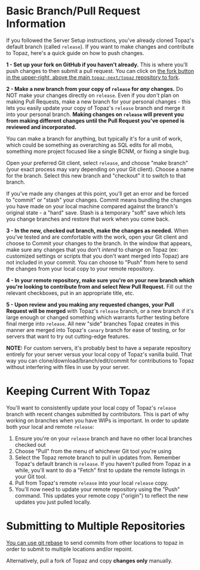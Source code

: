 # Basic Branch/Pull Request Information
If you followed the Server Setup instructions, you've already cloned Topaz's default branch (called `release`). If you want to make changes and contribute to Topaz, here's a quick guide on how to push changes.

**1 - Set up your fork on GitHub if you haven't already.** This is where you'll push changes to then submit a pull request. You can click on [the fork button in the upper-right, above the main `topaz-next/topaz` repository to fork](https://raw.githubusercontent.com/wiki/topaz-next/topaz/images/github-fork.png).

**2 - Make a new branch from your copy of `release` for _any_ changes.** Do NOT make your changes directly on `release`. Even if you _don't_ plan on making Pull Requests, make a new branch for your personal changes - this lets you easily update your copy of Topaz's `release` branch and merge it into your personal branch. **Making changes on `release` will prevent you from making different changes until the Pull Request you've opened is reviewed and incorporated.**

You can make a branch for anything, but typically it's for a unit of work, which could be something as overarching as SQL edits for all mobs, something more project focused like a single BCNM, or fixing a single bug.

Open your preferred Git client, select `release`, and choose "make branch" (your exact process may vary depending on your Git client). Choose a name for the branch. Select this new branch and "checkout" it to switch to that branch.

If you've made any changes at this point, you'll get an error and be forced to "commit" or "stash" your changes. Commit means bundling the changes you have made on your local machine compared against the branch's original state - a "hard" save. Stash is a temporary "soft" save which lets you change branches and restore that work when you come back. 

**3 - In the new, checked out branch, make the changes as needed.** When you've tested and are comfortable with the work, open your Git client and choose to Commit your changes to the branch. In the window that appears, make sure any changes that you don't _intend_ to change on Topaz (ex: customized settings or scripts that you don't want merged into Topaz) are not included in your commit. You can choose to "Push" from here to send the changes from your local copy to your remote repository. 

**4 - In your remote repository, make sure you're on your new branch which you're looking to contribute from and select New Pull Request.** Fill out the relevant checkboxes, put in an appropriate title, etc.

**5 - Upon review and you making any requested changes, your Pull Request will be merged** with Topaz's `release` branch, or a new branch if it's large enough or changed something which warrants further testing before final merge into `release`. All new "side" branches Topaz creates in this manner are merged into Topaz's `canary` branch for ease of testing, or for servers that want to try out cutting-edge features.

**NOTE:** For custom servers, it's probably best to have a separate repository entirely for your server versus your local copy of Topaz's vanilla build. That way you can clone/download/branch/edit/commit for contributions to Topaz without interfering with files in use by your server.

# Keeping Current With Topaz
You'll want to consistently update your local copy of Topaz's `release` branch with recent changes submitted by contributors. This is part of why working on branches when you have WIPs is important. In order to update both your local and remote `release`:
1. Ensure you're on your `release` branch and have no other local branches checked out
2. Choose "Pull" from the menu of whichever Git tool you're using
3. Select the Topaz remote branch to pull in updates from. Remember Topaz's default branch is `release`. If you haven't pulled from Topaz in a while, you'll want to do a "Fetch" first to update the remote listings in your Git tool.
4. Pull from Topaz's remote `release` into your local `release` copy. 
5. You'll now need to update your remote repository using the "Push" command. This updates your remote copy ("origin") to reflect the new updates you just pulled locally.

# Submitting to Multiple Repositories
[You can use git rebase](https://github.com/edx/edx-platform/wiki/How-to-Rebase-a-Pull-Request) to send commits from other locations to topaz in order to submit to multiple locations and/or repoint.

Alternatively, pull a fork of Topaz and copy **changes only** manually. 

